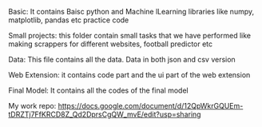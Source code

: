 Basic: It contains Baisc python and Machine lLearning libraries like numpy, matplotlib, pandas etc practice code


Small projects: this folder contain small tasks that we have performed like making scrappers for different websites, football predictor etc


Data: This file contains all the data. Data in both json and csv version


Web Extension: it contains code part and the ui part of the web extension


Final Model: It contains all the codes of the final model

My work repo: https://docs.google.com/document/d/12QpWkrGQUEm-tDRZTj7FfKRCD8Z_Qd2DprsCgQW_mvE/edit?usp=sharing
